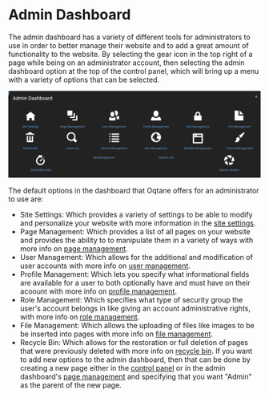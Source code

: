 # Admin Dashboard

The admin dashboard has a variety of different tools for administrators to use in order to better manage their website and to add a great amount of functionality to the website. By selecting the gear icon in the top right of a page while being on an administrator account, then selecting the admin dashboard option at the top of the control panel, which will bring up a menu with a variety of options that can be selected.

![adminDash](./assets/admin-dash.png)

The default options in the dashboard that Oqtane offers for an administrator to use are:
* Site Settings: Which provides a variety of settings to be able to modify and personalize your website with more information in the [site settings](site-settings.md).
* Page Management: Which provides a list of all pages on your website and provides the ability to to manipulate them in a variety of ways with more info on [page management](page-management.md).
* User Management: Which allows for the additional and modification of user accounts with more info on [user management](user-management.md).
* Profile Management: Which lets you specify what informational fields are available for a user to both optionally have and must have on their acoount with more info on [profile management](profile-management.md).
* Role Management: Which specifies what type of security group the user's account belongs in like giving an account administrative rights, with more info on [role management](role-management.md).
* File Management: Which allows the uploading of files like images to be be inserted into pages with more info on [file management](file-management.md).
* Recycle Bin: Which allows for the restoration or full deletion of pages that were previously deleted with more info on [recycle bin](recycle-bin.md).
If you want to add new options to the admin dashboard, then that can be done by creating a new page either in the [control panel](../ControlPanel/control-page.md) or in the admin dashboard's [page management](page-management.md) and specifying that you want "Admin" as the parent of the new page.